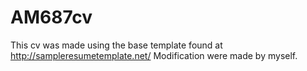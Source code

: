 AM687cv
=======

This cv was made using the base template found at http://sampleresumetemplate.net/
Modification were made by myself.
